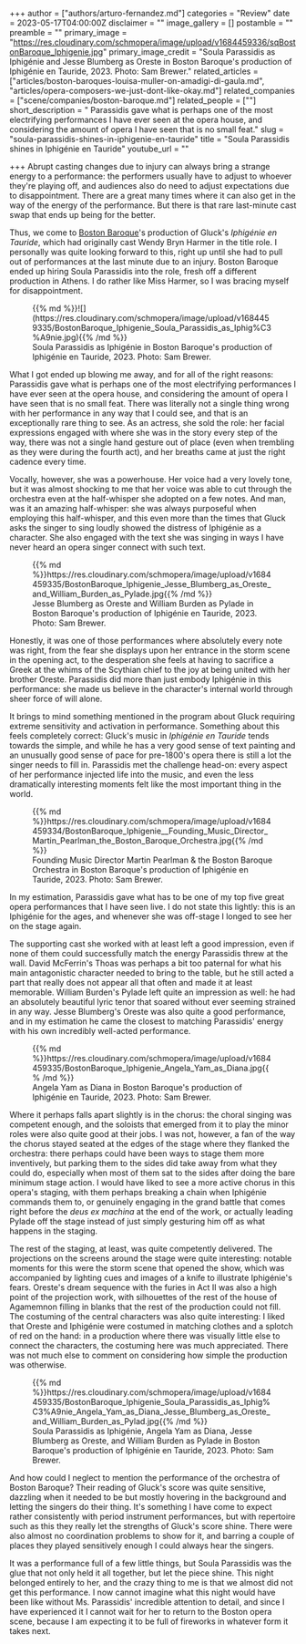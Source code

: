 +++
author = ["authors/arturo-fernandez.md"]
categories = "Review"
date = 2023-05-17T04:00:00Z
disclaimer = ""
image_gallery = []
postamble = ""
preamble = ""
primary_image = "https://res.cloudinary.com/schmopera/image/upload/v1684459336/sqBostonBaroque_Iphigenie.jpg"
primary_image_credit = "Soula Parassidis as Iphigénie and Jesse Blumberg as Oreste in Boston Baroque's production of Iphigénie en Tauride, 2023. Photo: Sam Brewer."
related_articles = ["articles/boston-baroques-louisa-muller-on-amadigi-di-gaula.md", "articles/opera-composers-we-just-dont-like-okay.md"]
related_companies = ["scene/companies/boston-baroque.md"]
related_people = [""]
short_description = " Parassidis gave what is perhaps one of the most electrifying performances I have ever seen at the opera house, and considering the amount of opera I have seen that is no small feat."
slug = "soula-parassidis-shines-in-iphigenie-en-tauride"
title = "Soula Parassidis shines in Iphigénie en Tauride"
youtube_url = ""

+++
Abrupt casting changes due to injury can always bring a strange energy to a performance: the performers usually have to adjust to whoever they're playing off, and audiences also do need to adjust expectations due to disappointment. There are a great many times where it can also get in the way of the energy of the performance. But there is that rare last-minute cast swap that ends up being for the better.

Thus, we come to [Boston Baroque](/scene/companies/boston-baroque/)'s production of Gluck's _Iphigénie en Tauride_, which had originally cast Wendy Bryn Harmer in the title role. I personally was quite looking forward to this, right up until she had to pull out of performances at the last minute due to an injury. Boston Baroque ended up hiring Soula Parassidis into the role, fresh off a different production in Athens. I do rather like Miss Harmer, so I was bracing myself for disappointment.

<figure data-type=”image”>{{% md %}}![](https://res.cloudinary.com/schmopera/image/upload/v1684459335/BostonBaroque_Iphigenie_Soula_Parassidis_as_Iphig%C3%A9nie.jpg){{% /md %}}


<figcaption>Soula Parassidis as Iphigénie in Boston Baroque's production of Iphigénie en Tauride, 2023. Photo: Sam Brewer.</figcaption>
</figure>

What I got ended up blowing me away, and for all of the right reasons: Parassidis gave what is perhaps one of the most electrifying performances I have ever seen at the opera house, and considering the amount of opera I have seen that is no small feat. There was literally not a single thing wrong with her performance in any way that I could see, and that is an exceptionally rare thing to see. As an actress, she sold the role: her facial expressions engaged with where she was in the story every step of the way, there was not a single hand gesture out of place (even when trembling as they were during the fourth act), and her breaths came at just the right cadence every time. 

Vocally, however, she was a powerhouse. Her voice had a very lovely tone, but it was almost shocking to me that her voice was able to cut through the orchestra even at the half-whisper she adopted on a few notes. And man, was it an amazing half-whisper: she was always purposeful when employing this half-whisper, and this even more than the times that Gluck asks the singer to sing loudly showed the distress of Iphigénie as a character. She also engaged with the text she was singing in ways I have never heard an opera singer connect with such text.

<figure data-type=”image”>{{% md %}}https://res.cloudinary.com/schmopera/image/upload/v1684459335/BostonBaroque_Iphigenie_Jesse_Blumberg_as_Oreste_and_William_Burden_as_Pylade.jpg{{% /md %}}

<figcaption>Jesse Blumberg as Oreste and William Burden as Pylade in Boston Baroque's production of Iphigénie en Tauride, 2023. Photo: Sam Brewer.</figcaption>
</figure>

Honestly, it was one of those performances where absolutely every note was right, from the fear she displays upon her entrance in the storm scene in the opening act, to the desperation she feels at having to sacrifice a Greek at the whims of the Scythian chief to the joy at being united with her brother Oreste. Parassidis did more than just embody Iphigénie in this performance: she made us believe in the character's internal world through sheer force of will alone.

It brings to mind something mentioned in the program about Gluck requiring extreme sensitivity and activation in performance. Something about this feels completely correct: Gluck's music in _Iphigénie en Tauride_ tends towards the simple, and while he has a very good sense of text painting and an unusually good sense of pace for pre-1800's opera there is still a lot the singer needs to fill in. Parassidis met the challenge head-on: every aspect of her performance injected life into the music, and even the less dramatically interesting moments felt like the most important thing in the world.

<figure data-type=”image”>{{% md %}}https://res.cloudinary.com/schmopera/image/upload/v1684459334/BostonBaroque_Iphigenie__Founding_Music_Director_Martin_Pearlman_the_Boston_Baroque_Orchestra.jpg{{% /md %}}

<figcaption>Founding Music Director Martin Pearlman & the Boston Baroque Orchestra in Boston Baroque's production of Iphigénie en Tauride, 2023. Photo: Sam Brewer.</figcaption>
</figure>

In my estimation, Parassidis gave what has to be one of my top five great opera performances that I have seen live. I do not state this lightly: this is an Iphigénie for the ages, and whenever she was off-stage I longed to see her on the stage again.

The supporting cast she worked with at least left a good impression, even if none of them could successfully match the energy Parassidis threw at the wall. David McFerrin's Thoas was perhaps a bit too paternal for what his main antagonistic character needed to bring to the table, but he still acted a part that really does not appear all that often and made it at least memorable. William Burden's Pylade left quite an impression as well: he had an absolutely beautiful lyric tenor that soared without ever seeming strained in any way. Jesse Blumberg's Oreste was also quite a good performance, and in my estimation he came the closest to matching Parassidis' energy with his own incredibly well-acted performance.

<figure data-type=”image”>{{% md %}}https://res.cloudinary.com/schmopera/image/upload/v1684459335/BostonBaroque_Iphigenie_Angela_Yam_as_Diana.jpg{{% /md %}}

<figcaption>Angela Yam as Diana in Boston Baroque's production of Iphigénie en Tauride, 2023. Photo: Sam Brewer.</figcaption>
</figure>

Where it perhaps falls apart slightly is in the chorus: the choral singing was competent enough, and the soloists that emerged from it to play the minor roles were also quite good at their jobs. I was not, however, a fan of the way the chorus stayed seated at the edges of the stage where they flanked the orchestra: there perhaps could have been ways to stage them more inventively, but parking them to the sides did take away from what they could do, especially when most of them sat to the sides after doing the bare minimum stage action. I would have liked to see a more active chorus in this opera's staging, with them perhaps breaking a chain when Iphigénie commands them to, or genuinely engaging in the grand battle that comes right before the _deus ex machina_ at the end of the work, or actually leading Pylade off the stage instead of just simply gesturing him off as what happens in the staging.

The rest of the staging, at least, was quite competently delivered. The projections on the screens around the stage were quite interesting: notable moments for this were the storm scene that opened the show, which was accompanied by lighting cues and images of a knife to illustrate Iphigénie's fears. Oreste's dream sequence with the furies in Act II was also a high point of the projection work, with silhouettes of the rest of the house of Agamemnon filling in blanks that the rest of the production could not fill. The costuming of the central characters was also quite interesting: I liked that Oreste and Iphigénie were costumed in matching clothes and a splotch of red on the hand: in a production where there was visually little else to connect the characters, the costuming here was much appreciated. There was not much else to comment on considering how simple the production was otherwise.

<figure data-type=”image”>{{% md %}}https://res.cloudinary.com/schmopera/image/upload/v1684459335/BostonBaroque_Iphigenie_Soula_Parassidis_as_Iphig%C3%A9nie_Angela_Yam_as_Diana_Jesse_Blumberg_as_Oreste_and_William_Burden_as_Pylad.jpg{{% /md %}}

<figcaption>Soula Parassidis as Iphigénie, Angela Yam as Diana, Jesse Blumberg as Oreste, and William Burden as Pylade in Boston Baroque's production of Iphigénie en Tauride, 2023. Photo: Sam Brewer.</figcaption>
</figure>

And how could I neglect to mention the performance of the orchestra of Boston Baroque? Their reading of Gluck's score was quite sensitive, dazzling when it needed to be but mostly hovering in the background and letting the singers do their thing. It's something I have come to expect rather consistently with period instrument performances, but with repertoire such as this they really let the strengths of Gluck's score shine. There were also almost no coordination problems to show for it, and barring a couple of places they played sensitively enough I could always hear the singers.

It was a performance full of a few little things, but Soula Parassidis was the glue that not only held it all together, but let the piece shine. This night belonged entirely to her, and the crazy thing to me is that we almost did not get this performance. I now cannot imagine what this night would have been like without Ms. Parassidis' incredible attention to detail, and since I have experienced it I cannot wait for her to return to the Boston opera scene, because I am expecting it to be full of fireworks in whatever form it takes next.
